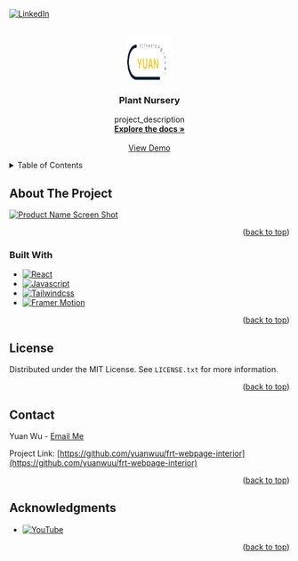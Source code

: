 <!-- YT: https://www.youtube.com/watch?v=Wknu19KRjtM -->

<a name="readme-top"></a>

[![LinkedIn][linkedin-shield]][linkedin-url]



<!-- PROJECT LOGO -->
<br />
<div align="center">
  <a href="https://github.com/yuanwuu/frt-webpage-interior">
    <img src="./src/assets/logo-2.svg" alt="Logo" width="80" height="80">
  </a>

<h3 align="center">Plant Nursery</h3>

  <p align="center">
    project_description
    <br />
    <a href="https://github.com/yuanwuu/frt-webpage-interior"><strong>Explore the docs »</strong></a>
    <br />
    <br />
    <a href="https://celebrated-fenglisu-08e595.netlify.app/">View Demo</a>
  </p>
</div>



<!-- TABLE OF CONTENTS -->
<details>
  <summary>Table of Contents</summary>
  <ol>
    <li>
      <a href="#about-the-project">About The Project</a>
      <ul>
        <li><a href="#built-with">Built With</a></li>
      </ul>
    </li>
    <li>
      <a href="#getting-started">Getting Started</a>
      <ul>
        <li><a href="#prerequisites">Prerequisites</a></li>
        <li><a href="#installation">Installation</a></li>
      </ul>
    </li>
    <li><a href="#usage">Usage</a></li>
    <li><a href="#license">License</a></li>
    <li><a href="#contact">Contact</a></li>
    <li><a href="#acknowledgments">Acknowledgments</a></li>
  </ol>
</details>



<!-- ABOUT THE PROJECT -->
## About The Project

[![Product Name Screen Shot][product-screenshot]](https://example.com)

<p align="right">(<a href="#readme-top">back to top</a>)</p>



### Built With

* [![React][React.js]][React-url]
* [![Javascript][Javascript]][Javascript-url]
* [![Tailwindcss][Tailwindcss]][Tailwindcss-url]
* [![Framer Motion][Framer-Motion]][Framer-Motion-url]

<p align="right">(<a href="#readme-top">back to top</a>)</p>






<!-- LICENSE -->
## License

Distributed under the MIT License. See `LICENSE.txt` for more information.

<p align="right">(<a href="#readme-top">back to top</a>)</p>



<!-- CONTACT -->
## Contact

Yuan Wu - [Email Me](wu.yuanf@gmail.com)

Project Link: [https://github.com/yuanwuu/frt-webpage-interior](https://github.com/yuanwuu/frt-webpage-interior)

<p align="right">(<a href="#readme-top">back to top</a>)</p>



<!-- ACKNOWLEDGMENTS -->
## Acknowledgments

* [![YouTube][YouTube]][YouTube-url]

<p align="right">(<a href="#readme-top">back to top</a>)</p>



<!-- MARKDOWN LINKS & IMAGES -->
<!-- https://www.markdownguide.org/basic-syntax/#reference-style-links -->
[contributors-shield]: https://img.shields.io/github/contributors/github_username/repo_name.svg?style=for-the-badge
[contributors-url]: https://github.com/github_username/repo_name/graphs/contributors
[forks-shield]: https://img.shields.io/github/forks/github_username/repo_name.svg?style=for-the-badge
[forks-url]: https://github.com/github_username/repo_name/network/members
[stars-shield]: https://img.shields.io/github/stars/github_username/repo_name.svg?style=for-the-badge
[stars-url]: https://github.com/github_username/repo_name/stargazers
[issues-shield]: https://img.shields.io/github/issues/github_username/repo_name.svg?style=for-the-badge
[issues-url]: https://github.com/github_username/repo_name/issues
[license-shield]: https://img.shields.io/github/license/github_username/repo_name.svg?style=for-the-badge
[license-url]: https://github.com/github_username/repo_name/blob/master/LICENSE.txt
[linkedin-shield]: https://img.shields.io/badge/-LinkedIn-black.svg?style=for-the-badge&logo=linkedin&colorB=555
[linkedin-url]: https://linkedin.com/in/yuanfwu
[product-screenshot]: ../tailwind-web/src/assets/plant-screenshot.png

[React.js]: https://img.shields.io/badge/React-20232A?style=for-the-badge&logo=react&logoColor=61DAFB
[React-url]: https://reactjs.org/

[Javascript]:https://shields.io/badge/JavaScript-F7DF1E?logo=JavaScript&logoColor=000&style=flat-square
[Javascript-url]:https://www.w3schools.com/js/

[Tailwindcss]:https://img.shields.io/badge/tailwindcss-0F172A?&logo=tailwindcss
[Tailwindcss-url]:https://tailwindcss.com/

[Framer-Motion]:https://img.shields.io/badge/Framer-Motion?logo=Framer&label=Motion&labelColor=black&color=white
[Framer-Motion-url]:https://www.framer.com/motion/

[YouTube]:https://img.shields.io/badge/YouTube-red?style=for-the-badge&logo=youtube&logoColor=white
[YouTube-url]:https://www.youtube.com/watch?v=Wknu19KRjtM